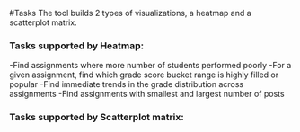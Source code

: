 #Tasks
The tool builds 2 types of visualizations, a heatmap and a scatterplot matrix.

### Tasks supported by Heatmap:
-Find assignments where more number of students performed poorly
-For a given assignment, find which grade score bucket range is highly filled or popular
-Find immediate trends in the grade distribution across assignments
-Find assignments with smallest and largest number of posts 

### Tasks supported by Scatterplot matrix:

